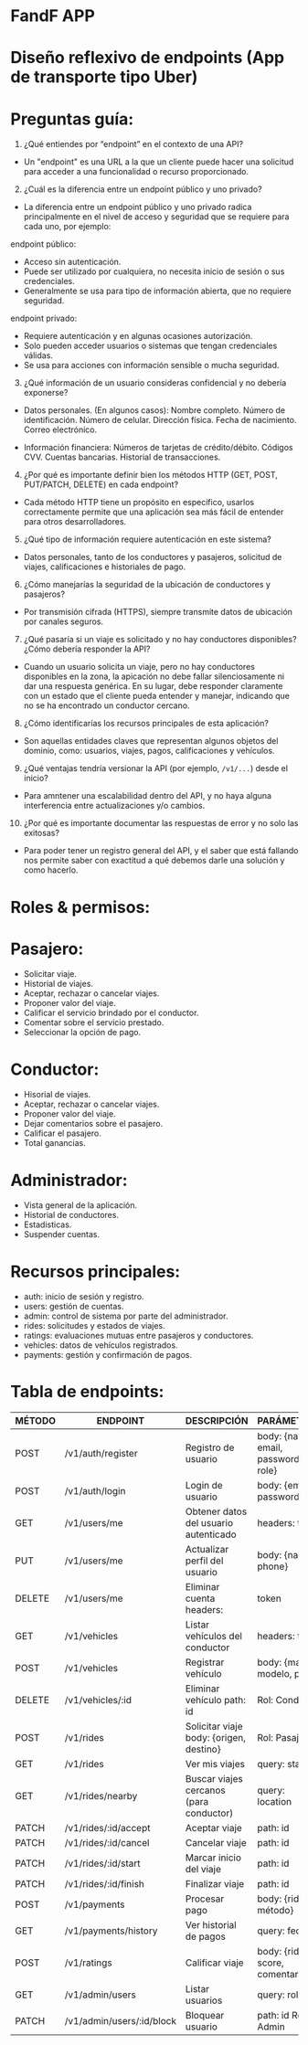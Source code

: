 # FandF APP
# Diseño reflexivo de endpoints (App de transporte tipo Uber)

# Preguntas guía:

1. ¿Qué entiendes por “endpoint” en el contexto de una API?

- Un "endpoint" es una URL a la que un cliente puede hacer una solicitud para acceder a una funcionalidad o recurso proporcionado.

2. ¿Cuál es la diferencia entre un endpoint público y uno privado?

- La diferencia entre un endpoint público y uno privado radica principalmente en el nivel de acceso y seguridad que se requiere para cada uno, por ejemplo:

endpoint público:
- Acceso sin autenticación.
- Puede ser utilizado por cualquiera, no necesita inicio de sesión o sus credenciales.
- Generalmente se usa para tipo de información abierta, que no requiere seguridad.

endpoint privado:
- Requiere autenticación y en algunas ocasiones autorización.
- Solo pueden acceder usuarios o sistemas que tengan credenciales válidas.
- Se usa para acciones con información sensible o mucha seguridad.

3. ¿Qué información de un usuario consideras confidencial y no debería exponerse?

- Datos personales. (En algunos casos):
Nombre completo.
Número de identificación.
Número de celular.
Dirección física.
Fecha de nacimiento.
Correo electrónico.

- Información financiera:
Números de tarjetas de crédito/débito.
Códigos CVV.
Cuentas bancarias.
Historial de transacciones.

4. ¿Por qué es importante definir bien los métodos HTTP (GET, POST, PUT/PATCH, DELETE) en cada endpoint?

- Cada método HTTP tiene un propósito en específico, usarlos correctamente permite que una aplicación sea más fácil de entender para otros desarrolladores.

5. ¿Qué tipo de información requiere autenticación en este sistema?

- Datos personales, tanto de los conductores y pasajeros, solicitud de viajes, calificaciones e historiales de pago.

6. ¿Cómo manejarías la seguridad de la ubicación de conductores y pasajeros?

- Por transmisión cifrada (HTTPS), siempre transmite datos de ubicación por canales seguros.

7. ¿Qué pasaría si un viaje es solicitado y no hay conductores disponibles? ¿Cómo debería responder la API?

- Cuando un usuario solicita un viaje, pero no hay conductores disponibles en la zona, la apicación no debe fallar silenciosamente ni dar una respuesta genérica. En su lugar, debe responder claramente con un estado que el cliente pueda entender y manejar, indicando que no se ha encontrado un conductor cercano.

8. ¿Cómo identificarías los recursos principales de esta aplicación?

- Son aquellas entidades claves que representan algunos objetos del dominio, como: usuarios, viajes, pagos, calificaciones y vehículos.

9. ¿Qué ventajas tendría versionar la API (por ejemplo, `/v1/...`) desde el inicio?

- Para amntener una escalabilidad dentro del API, y no haya alguna interferencia entre actualizaciones y/o cambios.

10. ¿Por qué es importante documentar las respuestas de error y no solo las exitosas?

- Para poder tener un registro general del API, y el saber que está fallando nos permite saber con exactitud a qué debemos darle una solución y como hacerlo.



# Roles & permisos:
# Pasajero:
- Solicitar viaje.
- Historial de viajes.
- Aceptar, rechazar o cancelar viajes.
- Proponer valor del viaje.
- Calificar el servicio brindado por el conductor.
- Comentar sobre el servicio prestado.
- Seleccionar la opción de pago.

# Conductor:
- Hisorial de viajes.
- Aceptar, rechazar o cancelar viajes.
- Proponer valor del viaje.
- Dejar comentarios sobre el pasajero.
- Calificar el pasajero.
- Total ganancias.

# Administrador:
- Vista general de la aplicación.
- Historial de conductores.
- Estadisticas.
- Suspender cuentas.



# Recursos principales:

- auth: inicio de sesión y registro.
- users: gestión de cuentas.
- admin: control de sistema por parte del administrador.
- rides: solicitudes y estados de viajes.
- ratings: evaluaciones mutuas entre pasajeros y conductores.
- vehicles: datos de vehículos registrados.
- payments: gestión y confirmación de pagos.



# Tabla de endpoints:

| MÉTODO | ENDPOINT | DESCRIPCIÓN | PARÁMETROS | AUTENTICACIÓN |
| ------------- | ------------- | ------------- | ------------- | ------------- |
| POST | /v1/auth/register | Registro de usuario	| body: {name, email, password, role}	| No |
| POST	| /v1/auth/login	| Login de usuario	| body: {email, password}	| No |
| GET	| /v1/users/me	| Obtener datos del usuario autenticado	| headers: token	| Sí |
| PUT	| /v1/users/me	| Actualizar perfil del usuario	| body: {name, phone}	| Sí |
| DELETE	| /v1/users/me	| Eliminar cuenta	headers: | token	| Sí |
| GET	| /v1/vehicles	| Listar vehículos del conductor	| headers: token	| Rol: Conductor |
| POST	| /v1/vehicles	| Registrar vehículo	| body: {marca, modelo, placa}	| Rol: Conductor |
| DELETE	| /v1/vehicles/:id	| Eliminar vehículo	path: id	| Rol: Conductor |
| POST	| /v1/rides	| Solicitar viaje	body: {origen, destino}	| Rol: Pasajero |
| GET	| /v1/rides	| Ver mis viajes	| query: status	| Sí |
| GET	| /v1/rides/nearby	| Buscar viajes cercanos (para conductor)	| query: location	| Rol: Conductor |
| PATCH	| /v1/rides/:id/accept	| Aceptar viaje	| path: id	| Rol: Conductor |
| PATCH	| /v1/rides/:id/cancel	| Cancelar viaje | path: id	 | Sí |
| PATCH	| /v1/rides/:id/start	| Marcar inicio del viaje	| path: id	| Rol: Conductor |
| PATCH	| /v1/rides/:id/finish	| Finalizar viaje	| path: id	| Rol: Conductor |
| POST	| /v1/payments	| Procesar pago	| body: {ride_id, método}	| Rol: Pasajero |
| GET	| /v1/payments/history	| Ver historial de pagos	| query: fecha	| Sí |
| POST	| /v1/ratings	| Calificar viaje	| body: {ride_id, score, comentario}	| Sí |
| GET	| /v1/admin/users	| Listar usuarios	| query: rol	| Rol: Admin |
| PATCH	| /v1/admin/users/:id/block	| Bloquear usuario	| path: id	Rol: Admin |
